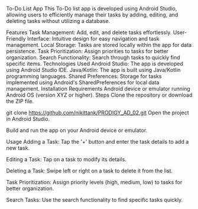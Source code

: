 To-Do List App
This To-Do list app is developed using Android Studio, allowing users to efficiently manage their tasks by adding, editing, and deleting tasks without utilizing a database.

Features
Task Management: Add, edit, and delete tasks effortlessly.
User-Friendly Interface: Intuitive design for easy navigation and task management.
Local Storage: Tasks are stored locally within the app for data persistence.
Task Prioritization: Assign priorities to tasks for better organization.
Search Functionality: Search through tasks to quickly find specific items.
Technologies Used
Android Studio: The app is developed using Android Studio IDE.
Java/Kotlin: The app is built using Java/Kotlin programming languages.
Shared Preferences: Storage for tasks implemented using Android's SharedPreferences for local data management.
Installation
Requirements
Android device or emulator running Android OS (version XYZ or higher).
Steps
Clone the repository or download the ZIP file.

git clone https://github.com/nikittank/PRODIGY_AD_02.git
Open the project in Android Studio.

Build and run the app on your Android device or emulator.

Usage
Adding a Task: Tap the '+' button and enter the task details to add a new task.

Editing a Task: Tap on a task to modify its details.

Deleting a Task: Swipe left or right on a task to delete it from the list.

Task Prioritization: Assign priority levels (high, medium, low) to tasks for better organization.

Search Tasks: Use the search functionality to find specific tasks quickly.
